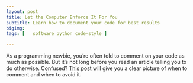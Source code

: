 ```yaml
---
layout: post
title: Let the Computer Enforce It For You
subtitle: Learn how to document your code for best results
bigimg:
tags: [   software python code-style ]

---
```


As a programming newbie, you’re often told to comment on your code as much as possible. But it’s not long before you read an article telling you to do otherwise. Confused?   [This post](https://blog.doit-intl.com/let-the-computer-enforce-it-for-you-fe8155d643dc?source=friends_link&sk=a8ee21dc9646ae47dddeb02df9b99f37) will give you a clear picture of when to comment and when to avoid it.

